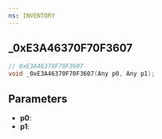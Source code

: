 ```yaml
---
ns: INVENTORY
---
```

## _0xE3A46370F70F3607

```c
// 0xE3A46370F70F3607
void _0xE3A46370F70F3607(Any p0, Any p1);
```

## Parameters
* **p0**:
* **p1**:
